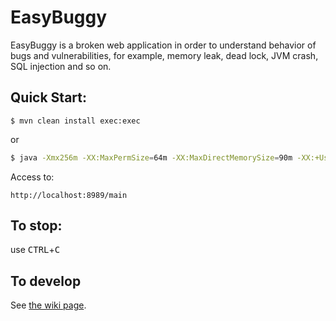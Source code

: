 EasyBuggy
=

EasyBuggy is a broken web application in order to understand behavior of bugs and vulnerabilities, for example, memory leak, dead lock, JVM crash, SQL injection and so on.

Quick Start:
-

    $ mvn clean install exec:exec

or

```bash
$ java -Xmx256m -XX:MaxPermSize=64m -XX:MaxDirectMemorySize=90m -XX:+UseSerialGC -Xloggc:logs/gc.log -XX:+PrintHeapAtGC -XX:+PrintGCDetails -XX:+PrintGCDateStamps -XX:+UseGCLogFileRotation -XX:NumberOfGCLogFiles=5 -XX:GCLogFileSize=10M -XX:GCTimeLimit=15 -XX:GCHeapFreeLimit=50 -XX:+HeapDumpOnOutOfMemoryError -XX:HeapDumpPath=logs/ -XX:ErrorFile=logs/hs_err_pid%p.log -XX:NativeMemoryTracking=summary -agentlib:jdwp=transport=dt_socket,server=y,address=9009,suspend=n -Dderby.stream.error.file=logs/derby.log -Dderby.infolog.append=true -Dderby.language.logStatementText=true -Dderby.locks.deadlockTrace=true -Dderby.locks.monitor=true -Dderby.storage.rowLocking=true -Dcom.sun.management.jmxremote -Dcom.sun.management.jmxremote.port=7900 -Dcom.sun.management.jmxremote.ssl=false -Dcom.sun.management.jmxremote.authenticate=false -jar easybuggy.jar 
```

Access to:

    http://localhost:8989/main

## To stop:

  use <kbd>CTRL</kbd>+<kbd>C</kbd>

    
To develop
-
   
See [the wiki page](https://github.com/k-tamura/easybuggy/wiki#to-develop-on-eclipse).

